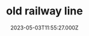 ---
date: 2023-05-03T11:55:27.000Z
title: old railway line
latitude: 52.04712496645079
longitude: 0.7159605561189697
category: checkin
---